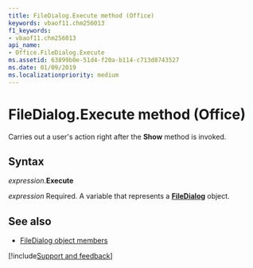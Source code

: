 ```yaml
---
title: FileDialog.Execute method (Office)
keywords: vbaof11.chm256013
f1_keywords:
- vbaof11.chm256013
api_name:
- Office.FileDialog.Execute
ms.assetid: 63899b0e-51d4-f20a-b114-c713d8743527
ms.date: 01/09/2019
ms.localizationpriority: medium
---
```



# FileDialog.Execute method (Office)

Carries out a user's action right after the **Show** method is invoked.


## Syntax

_expression_.**Execute**

_expression_ Required. A variable that represents a **[FileDialog](Office.FileDialog.md)** object.


## See also

- [FileDialog object members](overview/library-reference/filedialog-members-office.md)

[!include[Support and feedback](~/includes/feedback-boilerplate.md)]
